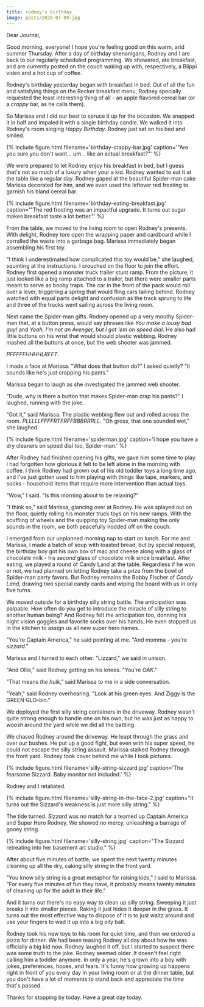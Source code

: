 ```yaml
---
title: rodney's birthday
image: posts/2020-07-09.jpg
---
```


Dear Journal,

Good morning, everyone!  I hope you're feeling good on this warm, arid
summer Thursday.  After a day of birthday shenanigans, Rodney and I
are back to our regularly scheduled programming.  We showered, ate
breakfast, and are currently posted on the couch waking up with,
respectively, a Blippi video and a hot cup of coffee.

Rodney's birthday yesterday began with breakfast in bed.  Out of all
the fun and satisfying things on the Recker breakfast menu, Rodney
specially requested the least interesting thing of all - an apple
flavored cereal bar (or a _crappy_ bar, as he calls them).

So Marissa and I did our best to spruce it up for the occasion.  We
snapped it in half and impaled it with a single birthday candle.  We
walked it into Rodney's room singing _Happy Birthday_.  Rodney just
sat on his bed and smiled.

{% include figure.html
filename='birthday-crappy-bar.jpg'
caption='"Are you sure you don\'t want... um... like an actual breakfast?"' %}

We were prepared to let Rodney enjoy his breakfast in bed, but I guess
that's not so much of a luxury when your a kid.  Rodney wanted to eat
it at the table like a regular day.  Rodney gaped at the beautiful
Spider-man cake Marissa decorated for him, and we even used the
leftover red frosting to garnish his bland cereal bar.

{% include figure.html
filename='birthday-eating-breakfast.jpg'
caption='"The red frosting was an impactful upgrade.  It turns out
sugar makes breakfast taste a lot better."' %}

From the table, we moved to the living room to open Rodney's
presents.  With delight, Rodney tore open the wrapping paper and
cardboard while I corralled the waste into a garbage bag.  Marissa
immediately began assembling his first toy.

"I think I underestimated how complicated this toy would be," she
laughed, squinting at the instructions.  I crouched on the floor to
join the effort.  Rodney first opened a monster truck trailer stunt
ramp.  From the picture, it just looked like a big ramp attached to a
trailer, but there were smaller parts meant to serve as booby traps.
The car in the front of the pack would roll over a lever, triggering a
spring that would fling cars tailing behind.  Rodney watched with
equal parts delight and confusion as the track sprung to life and
three of the trucks went sailing across the living room.

Next came the Spider-man gifts.  Rodney opened up a very mouthy
Spider-man that, at a button press, would say phrases like _You make a
lousy bad guy!_ and _Yeah, I'm not an Avenger, but I got 'em on speed
dial_.  He also had little buttons on his wrist that would should
plastic webbing.  Rodney mashed all the buttons at once, but the web
shooter was jammed.

_PFFFFFHHHHLRFFT_.

I made a face at Marissa.  "What does that button do?" I asked
quietly?  "It sounds like he's just crapping his pants."

Marissa began to laugh as she investigated the jammed web shooter.

"Dude, why is there a button that makes Spider-man crap his pants?" I
laughed, running with the joke.

"Got it," said Marissa.  The plastic webbing flew out and rolled
across the room.  _PLLLLLFFFFRTFRFFBBBRRRLL_.  "Oh gross, that one
sounded wet," she laughed.

{% include figure.html
filename='spiderman.jpg'
caption='I hope you have a dry cleaners on speed dial too, Spider-man.' %}

After Rodney had finished opening his gifts, we gave him some time to
play.  I had forgotten how glorious it felt to be left alone in the
morning with coffee.  I think Rodney had grown out of his old toddler
toys a long time ago, and I've just gotten used to him playing with
things like tape, markers, and socks - household items that require
more intervention than actual toys.

"Wow," I said.  "Is this morning about to be relaxing?"

"I think so," said Marissa, glancing over at Rodney.  He was splayed
out on the floor, quietly rolling his monster truck toys on his new
ramps.  With the scuffling of wheels and the quipping toy Spider-man
making the only sounds in the room, we both peacefully nodded off on
the couch.

I emerged from our unplanned morning nap to start on lunch.  For me
and Marissa, I made a batch of soup with toasted bread, but by special
request, the birthday boy got his own box of mac and cheese along with
a glass of chocolate milk - his _second_ glass of chocolate milk since
breakfast.  After eating, we played a round of Candy Land at the
table.  Regardless if he won or not, we had planned on letting Rodney
take a prize from the bowl of Spider-man party favors.  But Rodney
remains the Bobby Fischer of _Candy Land_, drawing two special candy
cards and wiping the board with us in only five turns.

We moved outside for a birthday silly string battle.  The anticipation
was palpable.  How often do you get to introduce the miracle of silly
string to another human being?  And Rodney felt the anticipation too,
donning his night vision goggles and favorite socks over his hands.
He even stopped us in the kitchen to assign us all new super hero
names.

"You're Captain America," he said pointing at me.  "And momma - you're
_sizzard_."

Marissa and I turned to each other.  "Lizzard," we said in unison.

"And Ollie," said Rodney getting on his knees.  "You're _OAK_."

"That means _the hulk_," said Marissa to me in a side conversation.

"Yeah," said Rodney overhearing.  "Look at his green eyes.  And Ziggy
is the GREEN GLO-bin."

We deployed the first silly string containers in the driveway.  Rodney
wasn't quite strong enough to handle one on his own, but he was just
as happy to _woosh_ around the yard while we did all the battling.

We chased Rodney around the driveway.  He leapt through the grass and
over our bushes.  He put up a good fight, but even with his super
speed, he could not escape the silly string assault.  Marissa stalked
Rodney through the front yard.  Rodney took cover behind me while I
took pictures.

{% include figure.html
filename='silly-string-sizzard.jpg'
caption='The fearsome Sizzard.  Baby monitor not included.' %}

Rodney and I retaliated.

{% include figure.html
filename='silly-string-in-the-face-2.jpg'
caption="It turns out the Sizzard's weakness is just more silly string." %}

The tide turned.  _Sizzard_ was no match for a teamed up Captain
America and Super Hero Rodney.  We showed no mercy, unleashing a
barrage of gooey string.

{% include figure.html
filename='silly-string.jpg'
caption="The Sizzard retreating into her basement art studio." %}

After about five minutes of battle, we spent the next twenty minutes
cleaning up all the dry, caking silly string in the front yard.

"You know silly string is a great metaphor for raising kids," I said
to Marissa.  "For every five minutes of fun they have, it probably
means twenty minutes of cleaning up for the adult in their life."

And it turns out there's no easy way to clean up silly string.
Sweeping it just breaks it into smaller pieces.  Raking it just hides
it deeper in the grass.  It turns out the most effective way to
dispose of it is to just waltz around and use your fingers to wad it
up into a big oily ball.

Rodney took his new toys to his room for quiet time, and then we
ordered a pizza for dinner.  We had been teasing Rodney all day about
how he was officially a big kid now.  Rodney laughed it off, but I
started to suspect there was some truth to the joke.  Rodney seemed
older.  It doesn't feel right calling him a toddler anymore.  In only
a year, he's grown into a boy with jokes, preferences, hopes, and
fears.  It's funny how growing up happens right in front of you every
day in your living room or at the dinner table, but you don't have a
lot of moments to stand back and appreciate the time that's passed.

Thanks for stopping by today.  Have a great day today.
